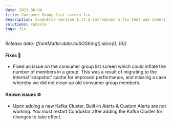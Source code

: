 ```yaml
---
date: 2023-08-04
title: Consumer Group list screen fix
description: Conduktor version 1.17.2 introduces a fix that was identified on the consumer group list screen.
solutions: console
tags: fix
---
```


*Release date: {frontMatter.date.toISOString().slice(0, 10)}*

#### Fixes 🔨

- Fixed an issue on the consumer group list screen which could inflate the number of members in a group. This was a result of migrating to the internal 'snapshot' cache for improved performance, and missing a case whereby we did not clean up old consumer group members.

#### Known issues ⚙️

- Upon adding a new Kafka Cluster, Built-in Alerts & Custom Alerts are not working. You must restart Conduktor after adding the Kafka Cluster for changes to take effect.
